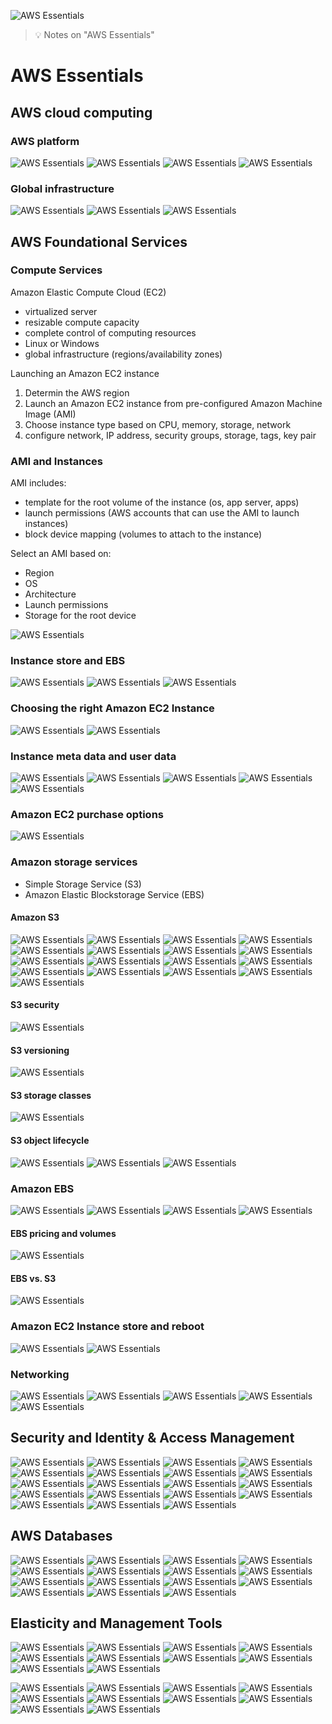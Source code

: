 ![AWS Essentials](images/aws.jpg "AWS Essentials")

> :bulb: Notes on "AWS Essentials"


# AWS Essentials

## AWS cloud computing

### AWS platform
![AWS Essentials](images/aws1.png)
![AWS Essentials](images/aws2.png)
![AWS Essentials](images/aws3.png)
![AWS Essentials](images/aws4.png)

### Global infrastructure
![AWS Essentials](images/aws5.png)
![AWS Essentials](images/aws6.png)
![AWS Essentials](images/aws7.png)

## AWS Foundational Services

### Compute Services
Amazon Elastic Compute Cloud (EC2)
- virtualized server
- resizable compute capacity
- complete control of computing resources
- Linux or Windows
- global infrastructure (regions/availability zones)

Launching an Amazon EC2 instance
1. Determin the AWS region
2. Launch an Amazon EC2 instance from pre-configured Amazon Machine Image (AMI)
3. Choose instance type based on CPU, memory, storage, network
4. configure network, IP address, security groups, storage, tags, key pair

### AMI and Instances
AMI includes:
- template for the root volume of the instance (os, app server, apps)
- launch permissions (AWS accounts that can use the AMI to launch instances)
- block device mapping (volumes to attach to the instance)

Select an AMI based on:
- Region
- OS
- Architecture
- Launch permissions
- Storage for the root device

![AWS Essentials](images/aws8.png)

### Instance store and EBS
![AWS Essentials](images/aws9.png)
![AWS Essentials](images/aws10.png)
![AWS Essentials](images/aws11.png)

### Choosing the right Amazon EC2 Instance
![AWS Essentials](images/aws12.png)
![AWS Essentials](images/aws13.png)

### Instance meta data and user data
![AWS Essentials](images/aws14.png)
![AWS Essentials](images/aws15.png)
![AWS Essentials](images/aws16.png)
![AWS Essentials](images/aws17.png)
![AWS Essentials](images/aws18.png)

### Amazon EC2 purchase options
![AWS Essentials](images/aws19.png)

### Amazon storage services
- Simple Storage Service (S3)
- Amazon Elastic Blockstorage Service (EBS)

#### Amazon S3
![AWS Essentials](images/aws20.png)
![AWS Essentials](images/aws21.png)
![AWS Essentials](images/aws22.png)
![AWS Essentials](images/aws23.png)
![AWS Essentials](images/aws24.png)
![AWS Essentials](images/aws25.png)
![AWS Essentials](images/aws26.png)
![AWS Essentials](images/aws27.png)
![AWS Essentials](images/aws28.png)
![AWS Essentials](images/aws29.png)
![AWS Essentials](images/aws30.png)
![AWS Essentials](images/aws31.png)
![AWS Essentials](images/aws32.png)
![AWS Essentials](images/aws33.png)
![AWS Essentials](images/aws34.png)
![AWS Essentials](images/aws35.png)
![AWS Essentials](images/aws36.png)

#### S3 security
![AWS Essentials](images/aws37.png)

#### S3 versioning
![AWS Essentials](images/aws38.png)

#### S3 storage classes
![AWS Essentials](images/aws39.png)

#### S3 object lifecycle
![AWS Essentials](images/aws40.png)
![AWS Essentials](images/aws41.png)
![AWS Essentials](images/aws42.png)

### Amazon EBS
![AWS Essentials](images/aws43.png)
![AWS Essentials](images/aws44.png)
![AWS Essentials](images/aws45.png)
![AWS Essentials](images/aws46.png)

#### EBS pricing and volumes
![AWS Essentials](images/aws47.png)

#### EBS vs. S3
![AWS Essentials](images/aws48.png)

### Amazon EC2 Instance store and reboot
![AWS Essentials](images/aws49.png)
![AWS Essentials](images/aws50.png)


### Networking
![AWS Essentials](images/aws51.png)
![AWS Essentials](images/aws52.png)
![AWS Essentials](images/aws53.png)
![AWS Essentials](images/aws54.png)
![AWS Essentials](images/aws55.png)


## Security and Identity & Access Management
![AWS Essentials](images/aws56.png)
![AWS Essentials](images/aws57.png)
![AWS Essentials](images/aws58.png)
![AWS Essentials](images/aws59.png)
![AWS Essentials](images/aws60.png)
![AWS Essentials](images/aws61.png)
![AWS Essentials](images/aws62.png)
![AWS Essentials](images/aws63.png)
![AWS Essentials](images/aws64.png)
![AWS Essentials](images/aws65.png)
![AWS Essentials](images/aws66.png)
![AWS Essentials](images/aws67.png)
![AWS Essentials](images/aws68.png)
![AWS Essentials](images/aws69.png)
![AWS Essentials](images/aws70.png)
![AWS Essentials](images/aws71.png)
![AWS Essentials](images/aws72.png)
![AWS Essentials](images/aws73.png)
![AWS Essentials](images/aws74.png)

## AWS Databases
![AWS Essentials](images/aws75.png)
![AWS Essentials](images/aws76.png)
![AWS Essentials](images/aws77.png)
![AWS Essentials](images/aws78.png)
![AWS Essentials](images/aws79.png)
![AWS Essentials](images/aws80.png)
![AWS Essentials](images/aws81.png)
![AWS Essentials](images/aws82.png)
![AWS Essentials](images/aws83.png)
![AWS Essentials](images/aws84.png)
![AWS Essentials](images/aws85.png)
![AWS Essentials](images/aws86.png)
![AWS Essentials](images/aws87.png)
![AWS Essentials](images/aws88.png)
![AWS Essentials](images/aws89.png)

## Elasticity and Management Tools

![AWS Essentials](images/aws90.png)
![AWS Essentials](images/aws91.png)
![AWS Essentials](images/aws92.png)
![AWS Essentials](images/aws93.png)
![AWS Essentials](images/aws94.png)
![AWS Essentials](images/aws95.png)
![AWS Essentials](images/aws96.png)
![AWS Essentials](images/aws97.png)
![AWS Essentials](images/aws98.png)
![AWS Essentials](images/aws99.png)


![AWS Essentials](images/aws100.png)
![AWS Essentials](images/aws101.png)
![AWS Essentials](images/aws102.png)
![AWS Essentials](images/aws103.png)
![AWS Essentials](images/aws104.png)
![AWS Essentials](images/aws105.png)
![AWS Essentials](images/aws106.png)
![AWS Essentials](images/aws107.png)
![AWS Essentials](images/aws108.png)
![AWS Essentials](images/aws109.png)









